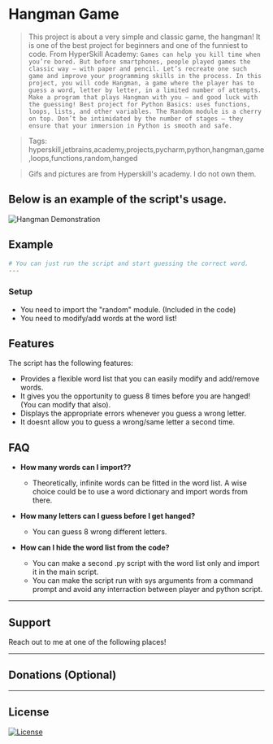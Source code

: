 # Hangman Game

> This project is about a very simple and classic game, the hangman! It is one of the best project for beginners and one of the funniest to code. From HyperSkill Academy: ```Games can help you kill time when you’re bored. But before smartphones, people played games the classic way – with paper and pencil. Let’s recreate one such game and improve your programming skills in the process. In this project, you will code Hangman, a game where the player has to guess a word, letter by letter, in a limited number of attempts. Make a program that plays Hangman with you – and good luck with the guessing!
Best project for Python Basics: uses functions, loops, lists, and other variables. The Random module is a cherry on top. Don’t be intimidated by the number of stages – they ensure that your immersion in Python is smooth and safe.```

> Tags: hyperskill,jetbrains,academy,projects,pycharm,python,hangman,game,loops,functions,random,hanged

> Gifs and pictures are from Hyperskill's academy. I do not own them.

## Below is an example of the script's usage.

![Hangman Demonstration](https://media.giphy.com/media/ekjqtwMuhpJOsPH83W/giphy.gif)

## Example

```python
# You can just run the script and start guessing the correct word.
---
```

### Setup

- You need to import the "random" module. (Included in the code)
- You need to modify/add words at the word list!


## Features

The script has the following features:
- Provides a flexible word list that you can easily modify and add/remove words.
- It gives you the opportunity to guess 8 times before you are hanged! (You can modify that also).
- Displays the appropriate errors whenever you guess a wrong letter.
- It doesnt allow you to guess a wrong/same letter a second time.

## FAQ

- **How many words can I import??**
    - Theoretically, infinite words can be fitted in the word list. A wise choice could be to use a word dictionary and import words from there.
    
- **How many letters can I guess before I get hanged?**
    - You can guess 8 wrong different letters.

- **How can I hide the word list from the code?**
	- You can make a second .py script with the word list only and import it in the main script.
	- You can make the script run with sys arguments from a command prompt and avoid any interraction between player and python script.

---

## Support


Reach out to me at one of the following places!


---

## Donations (Optional)




---

## License

[![License](http://img.shields.io/:license-mit-blue.svg?style=flat-square)](http://badges.mit-license.org)
